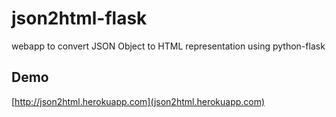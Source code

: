 json2html-flask
===============

webapp to convert JSON Object to HTML representation using python-flask

Demo
----

[http://json2html.herokuapp.com](json2html.herokuapp.com)
